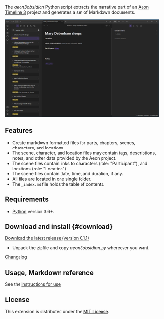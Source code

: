 The *aeon3obsidian* Python script extracts the narrative part of an [Aeon Timeline 3](https://timeline.app/) project and generates a set of Markdown documents.

![Screenshot](Screenshots/screen01.png)

## Features

- Create markdown formatted files for parts, chapters, scenes, characters, and locations.
- The scene, character, and location files may contain tags, descriptions, notes, and other data provided by the Aeon project.
- The scene files contain links to characters (role: "Participant"), and locations (role: "Location").
- The scene files contain date, time, and duration, if any. 
- All files are located in one single folder. 
- The `_index.md` file holds the table of contents. 

## Requirements

- [Python](https://www.python.org/) version 3.6+.

## Download and install {#download}

[Download the latest release (version 0.1.1)](https://raw.githubusercontent.com/peter88213/aeon3obsidian/master/dist/aeon3obsidian_v0.1.1.zip)

- Unpack the zipfile and copy *aeon3obsidian.py* whereever you want.

[Changelog](changelog)

## Usage, Markdown reference

See the [instructions for use](usage)

## License

This extension is distributed under the [MIT
License](http://www.opensource.org/licenses/mit-license.php).

